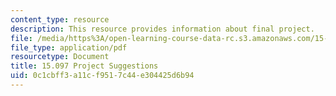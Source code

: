 ```yaml
---
content_type: resource
description: This resource provides information about final project.
file: /media/https%3A/open-learning-course-data-rc.s3.amazonaws.com/15-097-prediction-machine-learning-and-statistics-spring-2012/0c1cbff3a11cf9517c44e304425d6b94_MIT15_097S12_project.pdf
file_type: application/pdf
resourcetype: Document
title: 15.097 Project Suggestions
uid: 0c1cbff3-a11c-f951-7c44-e304425d6b94
---
```

